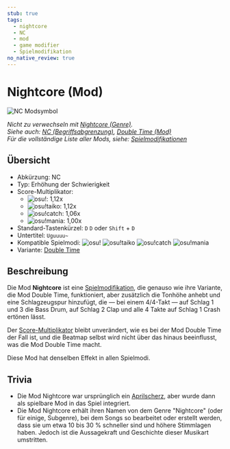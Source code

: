 ```yaml
---
stub: true
tags:
  - nightcore
  - NC
  - mod
  - game modifier
  - Spielmodifikation
no_native_review: true
---
```


# Nightcore (Mod)

![NC Modsymbol](/wiki/shared/mods/NC.png "Nightcore (NC) Modsymbol")

*Nicht zu verwechseln mit [Nightcore (Genre)](https://de.wikipedia.org/wiki/Nightcore).*\
*Siehe auch: [NC (Begriffsabgrenzung)](/wiki/Disambiguation/NC), [Double Time (Mod)](/wiki/Gameplay/Game_modifier/Double_Time)*\
*Für die vollständige Liste aller Mods, siehe: [Spielmodifikationen](/wiki/Gameplay/Game_modifier)*

## Übersicht

- Abkürzung: NC
- Typ: Erhöhung der Schwierigkeit
- Score-Multiplikator:
  - ![][osu!]: 1,12x
  - ![][osu!taiko]: 1,12x
  - ![][osu!catch]: 1,06x
  - ![][osu!mania]: 1,00x
- Standard-Tastenkürzel: `D` `D` oder `Shift` + `D`
- Untertitel: `Uguuuu~`
- Kompatible Spielmodi: ![][osu!] ![][osu!taiko] ![][osu!catch] ![][osu!mania]
- Variante: [Double Time](/wiki/Gameplay/Game_modifier/Double_Time)

## Beschreibung

Die Mod **Nightcore** ist eine [Spielmodifikation](/wiki/Gameplay/Game_modifier), die genauso wie ihre Variante, die Mod Double Time, funktioniert, aber zusätzlich die Tonhöhe anhebt und eine Schlagzeugspur hinzufügt, die — bei einem 4/4-Takt — auf Schlag 1 und 3 die Bass Drum, auf Schlag 2 Clap und alle 4 Takte auf Schlag 1 Crash ertönen lässt.

Der [Score-Multiplikator](/wiki/Gameplay/Game_modifier/Mod_multiplier) bleibt unverändert, wie es bei der Mod Double Time der Fall ist, und die Beatmap selbst wird nicht über das hinaus beeinflusst, was die Mod Double Time macht.

Diese Mod hat denselben Effekt in allen Spielmodi.

## Trivia

- Die Mod Nightcore war ursprünglich ein [Aprilscherz](https://osu.ppy.sh/community/forums/topics/49733), aber wurde dann als spielbare Mod in das Spiel integriert.
- Die Mod Nightcore erhält ihren Namen von dem Genre "Nightcore" (oder für einige, Subgenre), bei dem Songs so bearbeitet oder erstellt werden, dass sie um etwa 10 bis 30 % schneller sind und höhere Stimmlagen haben. Jedoch ist die Aussagekraft und Geschichte dieser Musikart umstritten.

[osu!]: /wiki/shared/mode/osu.png "osu!"
[osu!taiko]: /wiki/shared/mode/taiko.png "osu!taiko"
[osu!catch]: /wiki/shared/mode/catch.png "osu!catch"
[osu!mania]: /wiki/shared/mode/mania.png "osu!mania"
